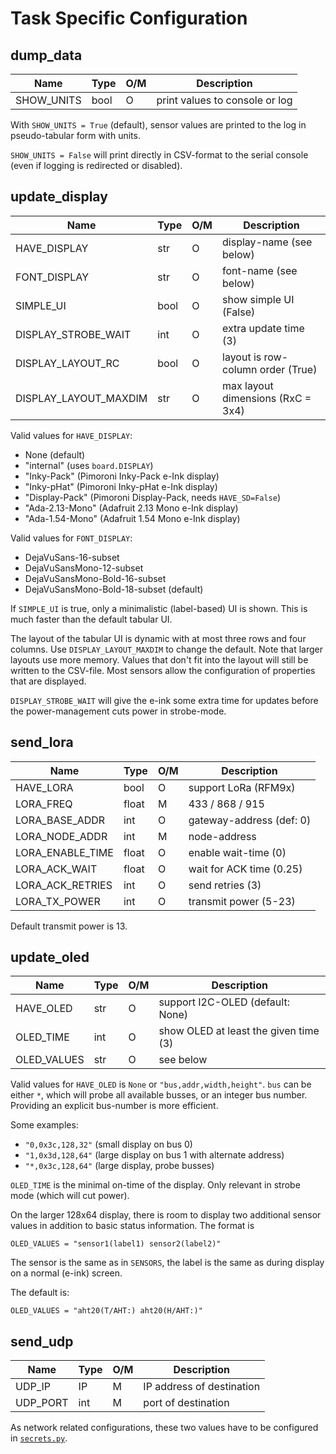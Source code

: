 Task Specific Configuration
===========================

dump_data
---------

| Name                        | Type | O/M | Description                    |
|-----------------------------|------|-----|--------------------------------|
| SHOW_UNITS                  | bool |  O  | print values to console or log |

With `SHOW_UNITS = True` (default), sensor values are printed to the log
in pseudo-tabular form with units.

`SHOW_UNITS = False` will print directly in CSV-format to the serial console
(even if logging is redirected or disabled).


update_display
--------------

| Name                  | Type | O/M | Description                       |
|-----------------------|------|-----|-----------------------------------|
| HAVE_DISPLAY          | str  |  O  | display-name (see below)          |
| FONT_DISPLAY          | str  |  O  | font-name (see below)             |
| SIMPLE_UI             | bool |  O  | show simple UI (False)            |
| DISPLAY_STROBE_WAIT   | int  |  O  | extra update time (3)             |
| DISPLAY_LAYOUT_RC     | bool |  O  | layout is row-column order (True) |
| DISPLAY_LAYOUT_MAXDIM | str  |  O  | max layout dimensions (RxC = 3x4) |

Valid values for `HAVE_DISPLAY`:

  - None (default)
  - "internal" (uses `board.DISPLAY`)
  - "Inky-Pack" (Pimoroni Inky-Pack e-Ink display)
  - "Inky-pHat" (Pimoroni Inky-pHat e-Ink display)
  - "Display-Pack" (Pimoroni Display-Pack, needs `HAVE_SD=False`)
  - "Ada-2.13-Mono" (Adafruit 2.13 Mono e-Ink display)
  - "Ada-1.54-Mono" (Adafruit 1.54 Mono e-Ink display)

Valid values for `FONT_DISPLAY`:

  - DejaVuSans-16-subset
  - DejaVuSansMono-12-subset
  - DejaVuSansMono-Bold-16-subset
  - DejaVuSansMono-Bold-18-subset (default)

If `SIMPLE_UI` is true, only a minimalistic (label-based) UI is shown.
This is much faster than the default tabular UI.

The layout of the tabular UI is dynamic with at most three rows and
four columns. Use `DISPLAY_LAYOUT_MAXDIM` to change the default.  Note
that larger layouts use more memory. Values that don't fit into the
layout will still be written to the CSV-file. Most sensors allow the
configuration of properties that are displayed.

`DISPLAY_STROBE_WAIT` will give the e-ink some extra time for updates
before the power-management cuts power in strobe-mode.


send_lora
---------

| Name                        | Type | O/M | Description               |
|-----------------------------|------|-----|---------------------------|
| HAVE_LORA                   | bool |  O  | support LoRa (RFM9x)      |
| LORA_FREQ                   | float|  M  | 433 / 868 / 915           |
| LORA_BASE_ADDR              | int  |  O  | gateway-address (def: 0)  |
| LORA_NODE_ADDR              | int  |  M  | node-address              |
| LORA_ENABLE_TIME            | float|  O  | enable wait-time (0)      |
| LORA_ACK_WAIT               | float|  O  | wait for ACK time (0.25)  |
| LORA_ACK_RETRIES            | int  |  O  | send retries (3)          |
| LORA_TX_POWER               | int  |  O  | transmit power (5-23)     |

Default transmit power is 13.


update_oled
-----------

| Name         | Type | O/M | Description                           |
|--------------|------|-----|---------------------------------------|
| HAVE_OLED    | str  |  O  | support I2C-OLED (default: None)      |
| OLED_TIME    | int  |  O  | show OLED at least the given time (3) |
| OLED_VALUES  | str  |  O  | see below                             |

Valid values for `HAVE_OLED` is `None` or `"bus,addr,width,height"`.
`bus` can be either `*`, which will probe all available busses, or an
integer bus number. Providing an explicit bus-number is more
efficient.

Some examples:

  - `"0,0x3c,128,32"` (small display on bus 0)
  - `"1,0x3d,128,64"` (large display on bus 1 with alternate address)
  - `"*,0x3c,128,64"` (large display, probe busses)

`OLED_TIME` is the minimal on-time of the display. Only relevant in
strobe mode (which will cut power).

On the larger 128x64 display, there is room to display two additional
sensor values in addition to basic status information. The format is

    OLED_VALUES = "sensor1(label1) sensor2(label2)"

The sensor is the same as in `SENSORS`, the label is the same as
during display on a normal (e-ink) screen.

The default is:

    OLED_VALUES = "aht20(T/AHT:) aht20(H/AHT:)"


send_udp
--------

| Name                        | Type | O/M | Description               |
|-----------------------------|------|-----|---------------------------|
| UDP_IP                      | IP   |  M  | IP address of destination |
| UDP_PORT                    | int  |  M  | port of destination       |

As network related configurations, these two values have to be
configured in [`secrets.py`](./secrets.md).
